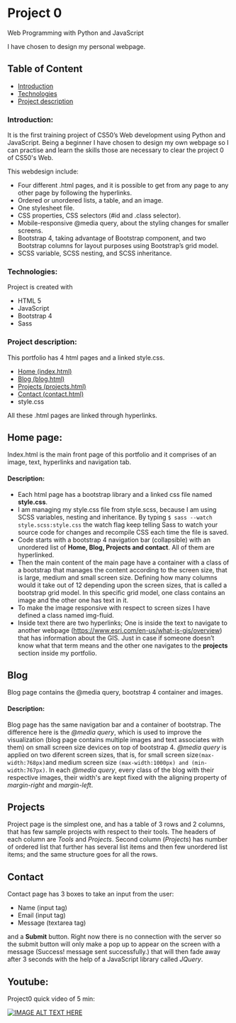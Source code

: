 # Project 0

Web Programming with Python and JavaScript

I have chosen to design my personal webpage.

## Table of Content
- [Introduction](#Introduction)
- [Technologies](#Technologies)
- [Project description](#Project-description)

### Introduction:
It is the first training project of CS50’s Web development using Python and JavaScript. Being a beginner I have chosen to design my own webpage so I can practise and learn the skills those are necessary to clear the project 0 of CS50's Web.

This webdesign include:
- Four different .html pages, and it is possible to get from any page to any other page by following the hyperlinks.
- Ordered or unordered lists, a table, and an image.
- One stylesheet file.
- CSS properties, CSS selectors (#id and .class selector).
- Mobile-responsive @media query, about the styling changes for smaller screens.
- Bootstrap 4, taking advantage of Bootstrap component, and two Bootstrap columns for layout purposes using Bootstrap’s grid model.
- SCSS variable, SCSS nesting, and SCSS inheritance.

### Technologies:
Project is created with

- HTML 5
- JavaScript
- Bootstrap 4
- Sass

### Project description:

This portfolio has 4 html pages and a linked style.css.

  - [Home (index.html)](#home-page)
  - [Blog (blog.html)](#blog)
  - [Projects (projects.html)](#projects)
  - [Contact (contact.html)](#contact)
  - style.css

All these .html pages are linked through hyperlinks.

## Home page:
Index.html is the main front page of this portfolio and it comprises of an image, text, hyperlinks and navigation tab.

#### Description:

- Each html page has a bootstrap library and a linked css file named **style.css**.
- I am managing my style.css file from style.scss, because I am using SCSS variables, nesting and inheritance. By typing ``` $ sass --watch style.scss:style.css ``` the watch flag keep telling Sass to watch your source code for changes and recompile CSS each time the file is saved.
- Code starts with a bootstrap 4 navigation bar (collapsible) with an unordered list of **Home, Blog, Projects and contact**. All of them are hyperlinked.
- Then the main content of the main page have a container with a class of a bootstrap that manages the content according to the screen size, that is large, medium and small screen size. Defining how many columns would it take out of 12 depending upon the screen sizes, that is called a bootstrap grid model. In this specific grid model, one class contains an image and the other one has text in it.
- To make the image responsive with respect to screen sizes I have defined a class named img-fluid.
- Inside text there are two hyperlinks; One is inside the text to navigate to another webpage (https://www.esri.com/en-us/what-is-gis/overview) that has information about the GIS. Just in case if someone doesn’t know what that term means and the other one navigates to the **projects** section inside my portfolio.

## Blog

Blog page contains the @media query, bootstrap 4 container and images.

#### Description:

Blog page has the same navigation bar and a container of bootstrap. The difference here is the *@media query*, which is used to improve the visualization (blog page contains multiple images and text associates with them) on small screen size devices on top of bootstrap 4. *@media query* is applied on two diferent screen sizes, that is, for small screen size```(max-width:768px)```and medium screen size ```(max-width:1000px) and (min-width:767px)```. In each *@media query*, every class of the blog with their respective images, their width's are kept fixed with the aligning property of *margin-right* and *margin-left*.

## Projects

Project page is the simplest one, and has a table of 3 rows and 2 columns, that has few sample projects with respect to their tools. The headers of each column are *Tools* and *Projects*. Second column (*Projects*) has number of ordered list that further has several list items and then few unordered list items; and the same structure goes for all the rows.

## Contact

Contact page has 3 boxes to take an input from the user:

- Name (input tag)
- Email (input tag)
- Message (textarea tag)

and a **Submit** button. Right now there is no connection with the server so the submit button will only make a pop up to appear on the screen with a message (Success! message sent successfully.) that will then fade away after 3 seconds with the help of a JavaScript library called  *JQuery*.

## Youtube:

Project0 quick video of 5 min:

[![IMAGE ALT TEXT HERE](lecture0/thumbnail/thumbnail)](https://youtu.be/UspV1OcO8to)
